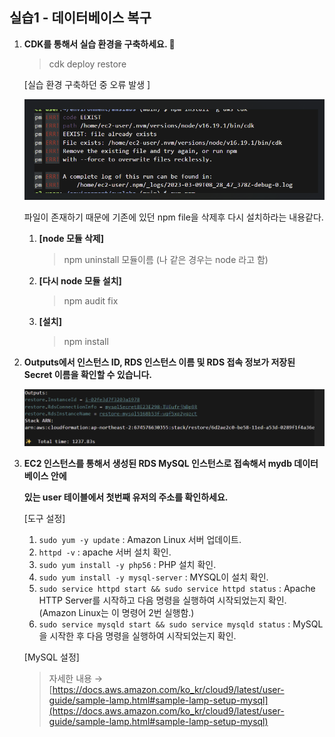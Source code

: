 ## **실습1 - 데이터베이스 복구**

1. **CDK를 통해서 실습 환경을 구축하세요. 🔽**
    
    > cdk deploy restore
    > 
    
    [실습 환경 구축하던 중 오류 발생 ]
    
   ![](2023-03-10-08-40-13.png)
    
    파일이 존재하기 때문에 기존에 있던 npm file을 삭제후 다시 설치하라는 내용같다.
    
    1. **[node 모듈 삭제]**
        
        > npm uninstall 모듈이름 (나 같은 경우는 node 라고 함)
        > 
    
    2. **[다시 node 모듈 설치]**
        
        > npm audit fix
        > 
    
    3. **[설치]**
        
        > npm install
        > 

2. **Outputs에서 인스턴스 ID, RDS 인스턴스 이름 및 RDS 접속 정보가 저장된 Secret 이름을 확인할 수 있습니다.**
    
    ![](2023-03-10-23-31-34.png)
    
3. **EC2 인스턴스를 통해서 생성된 RDS MySQL 인스턴스로 접속해서 mydb 데이터베이스 안에**
    
    **있는 user 테이블에서 첫번째 유저의 주소를 확인하세요.**
    
    [도구 설정]
    
    1. `sudo yum -y update` : Amazon Linux 서버 업데이트.
    2. `httpd -v` : apache 서버 설치 확인.
    3. `sudo yum install -y php56` : PHP 설치 확인.
    4. `sudo yum install -y mysql-server` : MYSQL이 설치 확인.
    5. `sudo service httpd start && sudo service httpd status` : Apache HTTP Server를 시작하고 다음 명령을 실행하여 시작되었는지 확인. (Amazon Linux는 이 명령어 2번 실행함.) 
    6. `sudo service mysqld start && sudo service mysqld status` : MySQL을 시작한 후 다음 명령을 실행하여 시작되었는지 확인.
    
    [MySQL 설정]
    
    > 자세한 내용 → [https://docs.aws.amazon.com/ko_kr/cloud9/latest/user-guide/sample-lamp.html#sample-lamp-setup-mysql](https://docs.aws.amazon.com/ko_kr/cloud9/latest/user-guide/sample-lamp.html#sample-lamp-setup-mysql)
    >

    